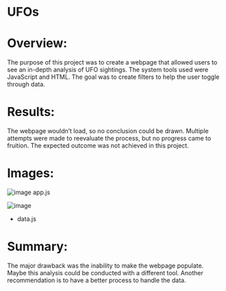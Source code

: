# UFOs


# Overview:
The purpose of this project was to create a webpage that allowed users to see an in-depth analysis of UFO sightings. The system tools used were JavaScript and HTML. The goal was to create filters to help the user toggle through data.

# Results:
The webpage wouldn’t load, so no conclusion could be drawn. Multiple attempts were made to reevaluate the process, but no progress came to fruition. The expected outcome was not achieved in this project.

# Images:

![image](https://user-images.githubusercontent.com/96176817/173941286-b37fda1e-8954-411f-a3c8-1ce37eed71ea.png)
app.js

![image](https://user-images.githubusercontent.com/96176817/173941313-0a14b0eb-c698-4b69-9d56-319c00739bcf.png)
- data.js

# Summary:
The major drawback was the inability to make the webpage populate. Maybe this analysis could be conducted with a different tool. Another recommendation is to have a better process to handle the data.
